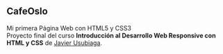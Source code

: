 ## CafeOslo
Mi primera Página Web con HTML5 y CSS3<br>
Proyecto final del curso <b>Introducción al Desarrollo Web Responsive con HTML y CSS</b> de <a href="https://www.domestika.org/es/courses/74-introduccion-al-desarrollo-web-responsive-con-html-y-css">Javier Usubiaga</a>. 
